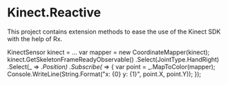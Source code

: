 Kinect.Reactive
===============

This project contains extension methods to ease the use of the Kinect SDK with the help of Rx.

KinectSensor kinect = ...
var mapper = new CoordinateMapper(kinect);
kinect.GetSkeletonFrameReadyObservable()
  		.Select(JointType.HandRight)
			.Select(_ => _.Position)
			.Subscribe(_ =>
			 {
			    var point = _.MapToColor(mapper);
					Console.WriteLine(String.Format("x: {0} y: {1}", point.X, point.Y));
			 });

